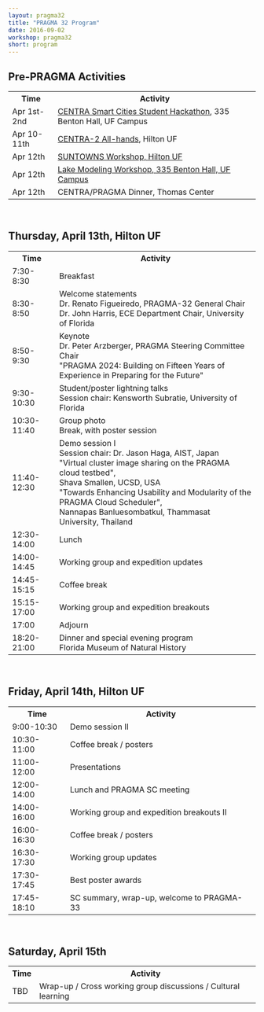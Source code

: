 ```yaml
---
layout: pragma32
title: "PRAGMA 32 Program"
date: 2016-09-02
workshop: pragma32
short: program
---
```



## Pre-PRAGMA Activities 
 
<table class="program32">
  <tr>
    <th>Time</th>
    <th>Activity</th>
  </tr>
     <td>Apr 1st-2nd</td>
     <td><a href="http://www.globalcentra.org/hackathon2017/">CENTRA Smart Cities Student Hackathon</a>, 335 Benton Hall, UF Campus</td>
  <tr>
    <td>Apr 10-11th</td>
    <td><a href="http://www.globalcentra.org/centra2">CENTRA-2 All-hands</a>, Hilton UF</td>
  </tr>
  <tr>
    <td>Apr 12th</td>
    <td><a href="http://www.globalcentra.org/suntowns2017/">SUNTOWNS Workshop, Hilton UF</a></td>
  </tr>
  <tr> 
    <td>Apr 12th</td>
    <td><a href="http://www.pragma-grid.net/pragma32-lake-workshop/">Lake Modeling Workshop, 335 Benton Hall, UF Campus</a></td>
  </tr>
  <tr>
    <td>Apr 12th</td>
    <td>CENTRA/PRAGMA Dinner, Thomas Center</td>
  </tr>
</table>


<br>
 
 
## Thursday, April 13th, Hilton UF

<table class="program32">
  <tr>
    <th>Time</th>
    <th>Activity</th>
  </tr>
  <tr>
    <td>7:30-8:30</td>
    <td>Breakfast</td>
  </tr>
  <tr>
    <td>8:30-8:50</td>
    <td>Welcome statements
        <br>Dr. Renato Figueiredo, PRAGMA-32 General Chair
        <br>Dr. John Harris, ECE Department Chair, University of Florida</td>
  </tr>
  <tr>
    <td>8:50-9:30</td>
    <td>Keynote
        <br>Dr. Peter Arzberger, PRAGMA Steering Committee Chair
        <br>"PRAGMA 2024: Building on Fifteen Years of Experience in Preparing for the Future"</td>
  </tr>
  <tr>
    <td>9:30-10:30</td>
    <td>Student/poster lightning talks
        <br>Session chair: Kensworth Subratie, University of Florida</td>
  </tr>
  <tr>
    <td>10:30-11:40</td>
    <td>Group photo
        <br>Break, with poster session</td>
  </tr>
  <tr>
    <td>11:40-12:30</td>
    <td>Demo session I
        <br>Session chair: Dr. Jason Haga, AIST, Japan
        <br>"Virtual cluster image sharing on the PRAGMA cloud testbed", 
        <br>Shava Smallen, UCSD, USA
        <br>"Towards Enhancing Usability and Modularity of the PRAGMA Cloud Scheduler",
        <br>Nannapas Banluesombatkul, Thammasat University, Thailand</td>
  </tr>
  <tr>
    <td>12:30-14:00</td>
    <td>Lunch</td>
  </tr>
  <tr>
    <td>14:00-14:45</td>
    <td>Working group and expedition updates</td>
  </tr>
  <tr>
    <td>14:45-15:15</td>
    <td>Coffee break</td>
  </tr>
  <tr>
    <td>15:15-17:00</td>
    <td>Working group and expedition breakouts</td>
  </tr>
  <tr>
    <td>17:00</td>
    <td>Adjourn</td>
  </tr>
  <tr>
    <td>18:20-21:00</td>
    <td>Dinner and special evening program
        <br>Florida Museum of Natural History</td>
  </tr>
</table> 


<br>


## Friday, April 14th, Hilton UF
 
<table class="program32">
  <tr>
    <th>Time</th>
    <th>Activity</th>
  </tr>
  <tr>
    <td>9:00-10:30</td>
    <td>Demo session II</td>
  </tr>
  <tr>
    <td>10:30-11:00</td>
    <td>Coffee break / posters</td>
  </tr>
  <tr>
    <td>11:00-12:00</td>
    <td>Presentations</td>
  </tr>
  <tr>
    <td>12:00-14:00</td>
    <td>Lunch and PRAGMA SC meeting</td>
  </tr>
  <tr>
    <td>14:00-16:00</td>
    <td>Working group and expedition breakouts II</td>
  </tr>
  <tr>
    <td>16:00-16:30</td>
    <td>Coffee break / posters</td>
  </tr>
  <tr>
    <td>16:30-17:30</td>
    <td>Working group updates</td>
  </tr>
  <tr>
    <td>17:30-17:45</td>
    <td>Best poster awards</td>
  </tr>
  <tr>
    <td>17:45-18:10</td>
    <td>SC summary, wrap-up, welcome to PRAGMA-33</td>
  </tr>
</table>
 

<br>

 
## Saturday, April 15th

<table class="program32">
  <tr>
    <th>Time</th>
    <th>Activity</th>
  </tr>
  <tr>
    <td>TBD</td>
    <td>Wrap-up / Cross working group discussions / Cultural learning</td>
  </tr>
</table> 
 


